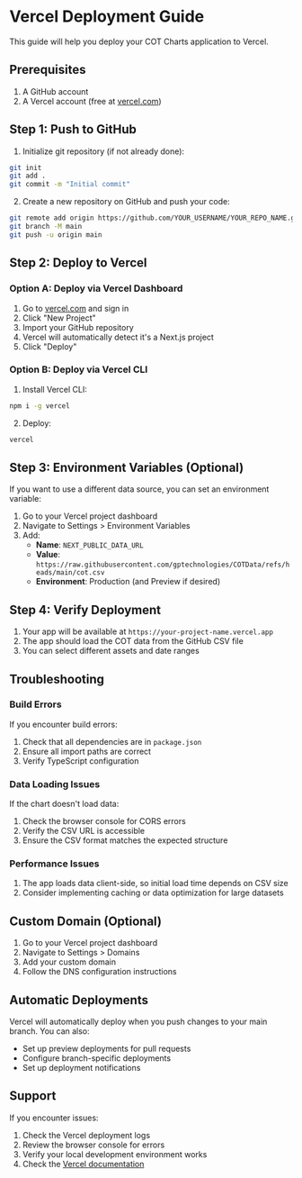 # Vercel Deployment Guide

This guide will help you deploy your COT Charts application to Vercel.

## Prerequisites

1. A GitHub account
2. A Vercel account (free at [vercel.com](https://vercel.com))

## Step 1: Push to GitHub

1. Initialize git repository (if not already done):
```bash
git init
git add .
git commit -m "Initial commit"
```

2. Create a new repository on GitHub and push your code:
```bash
git remote add origin https://github.com/YOUR_USERNAME/YOUR_REPO_NAME.git
git branch -M main
git push -u origin main
```

## Step 2: Deploy to Vercel

### Option A: Deploy via Vercel Dashboard

1. Go to [vercel.com](https://vercel.com) and sign in
2. Click "New Project"
3. Import your GitHub repository
4. Vercel will automatically detect it's a Next.js project
5. Click "Deploy"

### Option B: Deploy via Vercel CLI

1. Install Vercel CLI:
```bash
npm i -g vercel
```

2. Deploy:
```bash
vercel
```

## Step 3: Environment Variables (Optional)

If you want to use a different data source, you can set an environment variable:

1. Go to your Vercel project dashboard
2. Navigate to Settings > Environment Variables
3. Add:
   - **Name**: `NEXT_PUBLIC_DATA_URL`
   - **Value**: `https://raw.githubusercontent.com/gptechnologies/COTData/refs/heads/main/cot.csv`
   - **Environment**: Production (and Preview if desired)

## Step 4: Verify Deployment

1. Your app will be available at `https://your-project-name.vercel.app`
2. The app should load the COT data from the GitHub CSV file
3. You can select different assets and date ranges

## Troubleshooting

### Build Errors

If you encounter build errors:

1. Check that all dependencies are in `package.json`
2. Ensure all import paths are correct
3. Verify TypeScript configuration

### Data Loading Issues

If the chart doesn't load data:

1. Check the browser console for CORS errors
2. Verify the CSV URL is accessible
3. Ensure the CSV format matches the expected structure

### Performance Issues

1. The app loads data client-side, so initial load time depends on CSV size
2. Consider implementing caching or data optimization for large datasets

## Custom Domain (Optional)

1. Go to your Vercel project dashboard
2. Navigate to Settings > Domains
3. Add your custom domain
4. Follow the DNS configuration instructions

## Automatic Deployments

Vercel will automatically deploy when you push changes to your main branch. You can also:

- Set up preview deployments for pull requests
- Configure branch-specific deployments
- Set up deployment notifications

## Support

If you encounter issues:

1. Check the Vercel deployment logs
2. Review the browser console for errors
3. Verify your local development environment works
4. Check the [Vercel documentation](https://vercel.com/docs)
